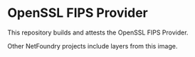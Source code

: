 
# OpenSSL FIPS Provider

This repository builds and attests the OpenSSL FIPS Provider.

Other NetFoundry projects include layers from this image.
